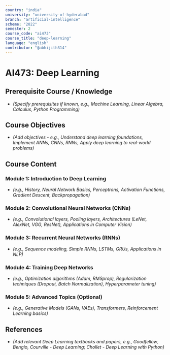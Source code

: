 ```yaml
---
country: "india"
university: "university-of-hyderabad"
branch: "artificial-intelligence"
scheme: "2022"
semester: 2
course_code: "ai473" 
course_title: "deep-learning" 
language: "english"
contributor: "@abhijith314"
---
```


# AI473: Deep Learning

## Prerequisite Course / Knowledge
* *(Specify prerequisites if known, e.g., Machine Learning, Linear Algebra, Calculus, Python Programming)*

## Course Objectives
* *(Add objectives - e.g., Understand deep learning foundations, Implement ANNs, CNNs, RNNs, Apply deep learning to real-world problems)*

## Course Content

### Module 1: Introduction to Deep Learning
* *(e.g., History, Neural Network Basics, Perceptrons, Activation Functions, Gradient Descent, Backpropagation)*

### Module 2: Convolutional Neural Networks (CNNs)
* *(e.g., Convolutional layers, Pooling layers, Architectures (LeNet, AlexNet, VGG, ResNet), Applications in Computer Vision)*

### Module 3: Recurrent Neural Networks (RNNs)
* *(e.g., Sequence modeling, Simple RNNs, LSTMs, GRUs, Applications in NLP)*

### Module 4: Training Deep Networks
* *(e.g., Optimization algorithms (Adam, RMSprop), Regularization techniques (Dropout, Batch Normalization), Hyperparameter tuning)*

### Module 5: Advanced Topics (Optional)
* *(e.g., Generative Models (GANs, VAEs), Transformers, Reinforcement Learning basics)*

## References
* *(Add relevant Deep Learning textbooks and papers, e.g., Goodfellow, Bengio, Courville - Deep Learning; Chollet - Deep Learning with Python)*